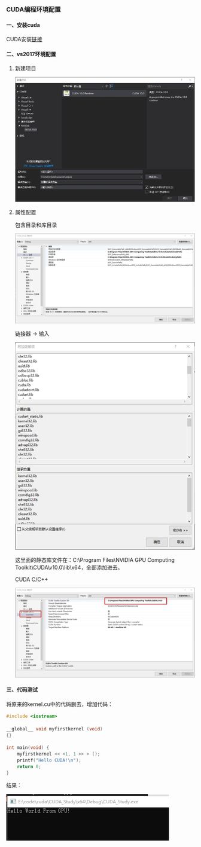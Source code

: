 ### CUDA编程环境配置

#### 一、安装cuda

CUDA安装[链接](<https://github.com/lsmilesmile/skills/blob/master/GTX1050CUDA10.0VS2017win10.md>)

#### 

#### 二、vs2017环境配置

1. 新建项目

   ![](./images/1.jpg)

2. 属性配置

   包含目录和库目录

   ![](./images/2.jpg)

   链接器 -> 输入

   ![](./images/3.jpg)

   这里面的静态库文件在：C:\Program Files\NVIDIA GPU Computing Toolkit\CUDA\v10.0\lib\x64，全部添加进去。

   CUDA C/C++

   ![](./images/4.jpg)



#### 三、代码测试

将原来的kernel.cu中的代码删去，增加代码：

```cpp
#include <iostream>

__global__ void myfirstkernel (void)
{}

int main(void) {
	myfirstkernel << <1, 1 >> > ();
	printf("Hello CUDA!\n");
	return 0;
}
```

结果：

![](./images/5.jpg)


